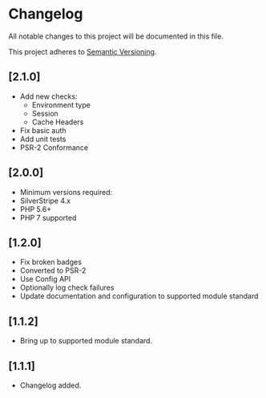 # Changelog

All notable changes to this project will be documented in this file.

This project adheres to [Semantic Versioning](http://semver.org/).

## [2.1.0]

* Add new checks:
  * Environment type
  * Session
  * Cache Headers
* Fix basic auth
* Add unit tests
* PSR-2 Conformance

## [2.0.0]

 * Minimum versions required:
  * SilverStripe 4.x
  * PHP 5.6+
 * PHP 7 supported

## [1.2.0]

* Fix broken badges
* Converted to PSR-2
* Use Config API
* Optionally log check failures
* Update documentation and configuration to supported module standard

## [1.1.2]

* Bring up to supported module standard.

## [1.1.1]

* Changelog added.
